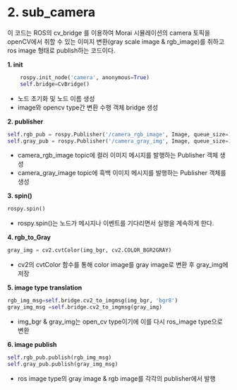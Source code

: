 # 2. sub_camera
이 코드는 ROS의 cv_bridge 를 이용하여 Morai 시뮬레이션의 camera 토픽을 openCV에서 취할 수 있는 이미지 변환(gray scale image & rgb_image)를 취하고 ros image 형태로 publish하는 코드이다. 

**1. init**
```python
    rospy.init_node('camera', anonymous=True)
    self.bridge=CvBridge()
```

- 노드 초기화 및 노드 이름 생성 
- image와 opencv type간 변환 수행 객체 bridge 생성 

**2. publisher**
```python
self.rgb_pub = rospy.Publisher('/camera_rgb_image', Image, queue_size=10)
self.gray_pub = rospy.Publisher('/camera_gray_img', Image, queue_size=10)    
```
- camera_rgb_image topic에 컬러 이미지 메시지를 발행하는 Publisher 객체 생성
- camera_gray_image topic에 흑백 이미지 메시지를 발행하는 Publisher 객체를 생성


**3. spin()**
```python
rospy.spin()
```

- rospy.spin()는 노드가 메시지나 이벤트를 기다리면서 실행을 계속하게 한다.


**4. rgb_to_Gray**
```python
gray_img = cv2.cvtColor(img_bgr, cv2.COLOR_BGR2GRAY)
```    

- cv2의 cvtColor 함수를 통해 color image를 gray image로 변환 후 gray_img에 저장

**5. image type translation**
```python
rgb_img_msg=self.bridge.cv2_to_imgmsg(img_bgr, 'bgr8')
gray_img_msg =self.bridge.cv2_to_imgmsg(gray_img)
```

- img_bgr & gray_img는 open_cv type이기에 이를 다시 ros_image type으로 변환 

**6. image publish**
```python
self.rgb_pub.publish(rgb_img_msg)
self.gray_pub.publish(gray_img_msg)
```
- ros image type의 gray image & rgb image를 각각의 publisher에서 발행 
